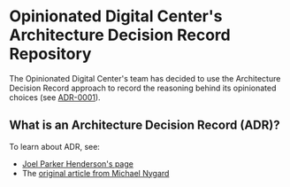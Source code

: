 # Opinionated Digital Center's Architecture Decision Record Repository

The Opinionated Digital Center's team has decided to use the Architecture Decision
Record approach to record the reasoning behind its opinionated choices
(see [ADR-0001](docs/adr/0000-record-architecture-decisions.md)).

## What is an Architecture Decision Record (ADR)?
To learn about ADR, see:

* [Joel Parker Henderson's page](https://github.com/joelparkerhenderson/architecture_decision_record)
* The [original article from Michael Nygard](http://thinkrelevance.com/blog/2011/11/15/documenting-architecture-decisions)

